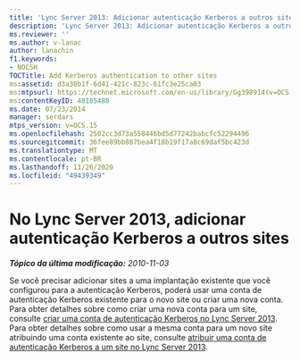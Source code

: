 ```yaml
---
title: 'Lync Server 2013: Adicionar autenticação Kerberos a outros sites'
description: 'Lync Server 2013: Adicionar autenticação Kerberos a outros sites.'
ms.reviewer: ''
ms.author: v-lanac
author: lanachin
f1.keywords:
- NOCSH
TOCTitle: Add Kerberos authentication to other sites
ms:assetid: d3a30b1f-6d41-421c-823c-61fc3e25ca03
ms:mtpsurl: https://technet.microsoft.com/en-us/library/Gg398914(v=OCS.15)
ms:contentKeyID: 48185488
ms.date: 07/23/2014
manager: serdars
mtps_version: v=OCS.15
ms.openlocfilehash: 2502cc3d73a558446bd5d77242babcfc52294496
ms.sourcegitcommit: 36fee89bb887bea4f18b19f17a8c69daf5bc423d
ms.translationtype: MT
ms.contentlocale: pt-BR
ms.lasthandoff: 11/26/2020
ms.locfileid: "49439349"
---
```

# <a name="in-lync-server-2013-add-kerberos-authentication-to-other-sites"></a>No Lync Server 2013, adicionar autenticação Kerberos a outros sites

<div data-xmlns="http://www.w3.org/1999/xhtml">

<div class="topic" data-xmlns="http://www.w3.org/1999/xhtml" data-msxsl="urn:schemas-microsoft-com:xslt" data-cs="https://msdn.microsoft.com/">

<div data-asp="https://msdn2.microsoft.com/asp">



</div>

<div id="mainSection">

<div id="mainBody">

<span> </span>

_**Tópico da última modificação:** 2010-11-03_

Se você precisar adicionar sites a uma implantação existente que você configurou para a autenticação Kerberos, poderá usar uma conta de autenticação Kerberos existente para o novo site ou criar uma nova conta. Para obter detalhes sobre como criar uma nova conta para um site, consulte [criar uma conta de autenticação Kerberos no Lync Server 2013](lync-server-2013-create-a-kerberos-authentication-account.md). Para obter detalhes sobre como usar a mesma conta para um novo site atribuindo uma conta existente ao site, consulte [atribuir uma conta de autenticação Kerberos a um site no Lync Server 2013](lync-server-2013-assign-a-kerberos-authentication-account-to-a-site.md).

</div>

<span> </span>

</div>

</div>

</div>

